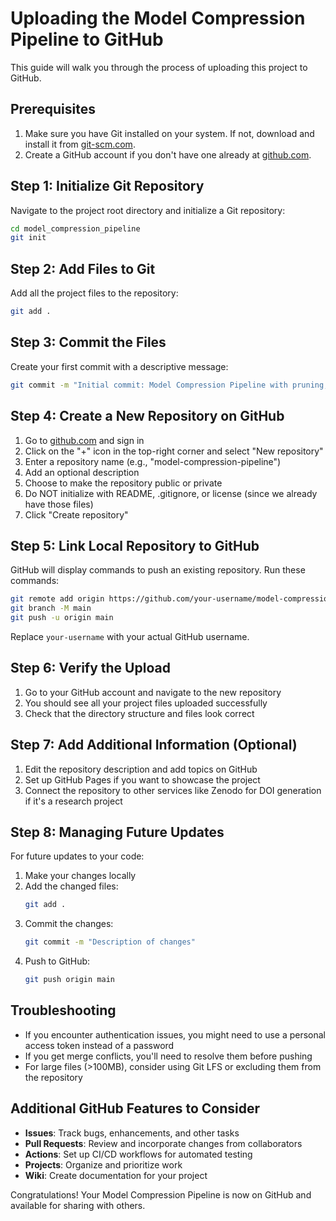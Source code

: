 # Uploading the Model Compression Pipeline to GitHub

This guide will walk you through the process of uploading this project to GitHub.

## Prerequisites

1. Make sure you have Git installed on your system. If not, download and install it from [git-scm.com](https://git-scm.com/).
2. Create a GitHub account if you don't have one already at [github.com](https://github.com/).

## Step 1: Initialize Git Repository

Navigate to the project root directory and initialize a Git repository:

```bash
cd model_compression_pipeline
git init
```

## Step 2: Add Files to Git

Add all the project files to the repository:

```bash
git add .
```

## Step 3: Commit the Files

Create your first commit with a descriptive message:

```bash
git commit -m "Initial commit: Model Compression Pipeline with pruning, quantization, and knowledge distillation"
```

## Step 4: Create a New Repository on GitHub

1. Go to [github.com](https://github.com/) and sign in
2. Click on the "+" icon in the top-right corner and select "New repository"
3. Enter a repository name (e.g., "model-compression-pipeline")
4. Add an optional description
5. Choose to make the repository public or private
6. Do NOT initialize with README, .gitignore, or license (since we already have those files)
7. Click "Create repository"

## Step 5: Link Local Repository to GitHub

GitHub will display commands to push an existing repository. Run these commands:

```bash
git remote add origin https://github.com/your-username/model-compression-pipeline.git
git branch -M main
git push -u origin main
```

Replace `your-username` with your actual GitHub username.

## Step 6: Verify the Upload

1. Go to your GitHub account and navigate to the new repository
2. You should see all your project files uploaded successfully
3. Check that the directory structure and files look correct

## Step 7: Add Additional Information (Optional)

1. Edit the repository description and add topics on GitHub
2. Set up GitHub Pages if you want to showcase the project
3. Connect the repository to other services like Zenodo for DOI generation if it's a research project

## Step 8: Managing Future Updates

For future updates to your code:

1. Make your changes locally
2. Add the changed files:
   ```bash
   git add .
   ```
3. Commit the changes:
   ```bash
   git commit -m "Description of changes"
   ```
4. Push to GitHub:
   ```bash
   git push origin main
   ```

## Troubleshooting

- If you encounter authentication issues, you might need to use a personal access token instead of a password
- If you get merge conflicts, you'll need to resolve them before pushing
- For large files (>100MB), consider using Git LFS or excluding them from the repository

## Additional GitHub Features to Consider

- **Issues**: Track bugs, enhancements, and other tasks
- **Pull Requests**: Review and incorporate changes from collaborators
- **Actions**: Set up CI/CD workflows for automated testing
- **Projects**: Organize and prioritize work
- **Wiki**: Create documentation for your project

Congratulations! Your Model Compression Pipeline is now on GitHub and available for sharing with others. 